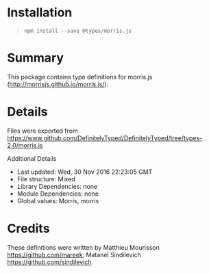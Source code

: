 # Installation
> `npm install --save @types/morris.js`

# Summary
This package contains type definitions for morris.js (http://morrisjs.github.io/morris.js/).

# Details
Files were exported from https://www.github.com/DefinitelyTyped/DefinitelyTyped/tree/types-2.0/morris.js

Additional Details
 * Last updated: Wed, 30 Nov 2016 22:23:05 GMT
 * File structure: Mixed
 * Library Dependencies: none
 * Module Dependencies: none
 * Global values: Morris, morris

# Credits
These definitions were written by Matthieu Mourisson <https://github.com/mareek>, Matanel Sindilevich <https://github.com/sindilevich>.
